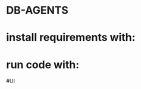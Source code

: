 # DB-AGENTS

<!-- The project users python and langchain, with a LLM of your choice as you will need a API key. for demonstration I will use Anthopic but you can also use chatGPT. -->

<!--01: first_agent: is an intelligent historian assistant designed to enhance your understanding of world history and the formation of countries. Whether you're a student, educator, or history enthusiast, Belo provides insightful information, detailed explanations, and engaging timelines to enrich your learning experience. -->

<!--02: 
csv_agent: use an agent to analyse/interact with csv/tablo data so we can prompt with questions.... 
- Extract CSV file data
- Anthropic model
- Langchain: Added custom prompts to refine our csv agent
- Custom prompts
- streamlit run csv_agent.py
 --> 

 <!--03:
database_agent: 
- interact with SQL Database
- Transform CSV file into SQL database
- Langchain
- 
 -->

# install requirements with: 
<!-- 
create a .env for your LLM secrete API keys
- pip install -r requirements.txt 
 -->

# run code with: 
<!-- 
depenind on the agent you trying to test locally run:
- python3 first_agent.py
- python3 csv_agent.py 
 -->

#UI
<!-- 
we will use Streamlit
- pip install streamlit or 
- pip install -r requirements.txt 
- streamlit run csv_agent.py
-->